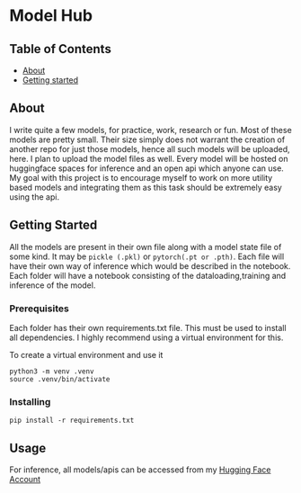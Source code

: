 # Model Hub

## Table of Contents

- [About](#about)
- [Getting started](#getting_started)

## About <a name = "about"></a>

I write quite a few models, for practice, work, research or fun. Most of these models are pretty small. Their size 
simply does not warrant the creation of another repo for just those models, hence all such models will be uploaded, here.
I plan to upload the model files as well. Every model will be hosted on huggingface spaces for inference and an open api which anyone can use. My goal with this project is to encourage myself to work on more utility based models and integrating them as this task should be extremely easy using the api.

## Getting Started <a name = "getting_started"></a>

All the models are present in their own file along with a model state file of some kind. It may be `pickle (.pkl)` or `pytorch(.pt or .pth)`. Each file will have their own way of inference which would be described in the notebook. Each folder will have a notebook consisting of the dataloading,training and inference of the model. 

### Prerequisites

Each folder has their own requirements.txt file. This must be used to install all dependencies. I highly recommend using a virtual environment for this. 

To create a virtual environment and use it
```
python3 -m venv .venv
source .venv/bin/activate
```

### Installing

```
pip install -r requirements.txt
```

## Usage <a name = "usage"></a>
 For inference, all models/apis can be accessed from my <a href="https://huggingface.co/Veer15">Hugging Face Account</a>
